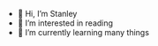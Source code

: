 - 👋 Hi, I’m Stanley
- 👀 I’m interested in reading
- 🌱 I’m currently learning many things


<!---
St4nl3y-W0ng/St4nl3y-W0ng is a ✨ special ✨ repository because its `README.md` (this file) appears on your GitHub profile.
You can click the Preview link to take a look at your changes.
--->
